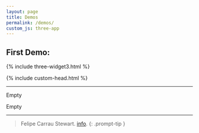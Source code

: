 ```yaml
---
layout: page
title: Demos
permalink: /demos/
custom_js: three-app
---
```


## First Demo:
{% include three-widget3.html %}

{% include custom-head.html %}






---
Empty

Empty


---



> Felipe Carrau Stewart. [info](https://fcarraustewart.github.io/about).
{: .prompt-tip }

